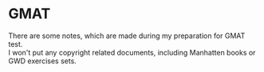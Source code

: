 # GMAT
There are some notes, which are made during my preparation for GMAT test. <br>
I won't put any copyright related documents, including Manhatten books or GWD exercises sets.

